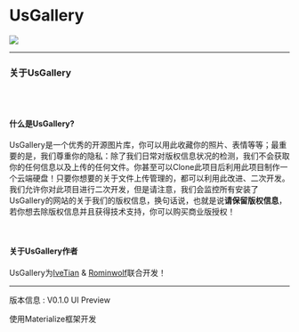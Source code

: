 <h1>UsGallery</h1>
<img src="https://img.shields.io/badge/license-GPLv3-blue.svg" />
<hr>
<h3>关于UsGallery</h3>
<br />
<br />
<h4>什么是UsGallery?</h4>
<p>UsGallery是一个优秀的开源图片库，你可以用此收藏你的照片、表情等等；最重要的是，我们尊重你的隐私：除了我们日常对版权信息状况的检测，我们不会获取你的任何信息以及上传的任何文件。你甚至可以Clone此项目后利用此项目制作一个云端硬盘！只要你想要的关于文件上传管理的，都可以利用此改进、二次开发。我们允许你对此项目进行二次开发，但是请注意，我们会监控所有安装了UsGallery的网站的关于我们的版权信息，换句话说，也就是说<b>请保留版权信息</b>，若你想去除版权信息并且获得技术支持，你可以购买商业版授权！</p>
<br />
<h4>关于UsGallery作者</h4>
<p>UsGallery为<a href="https://tianziheng.top" target="_black">IveTian</a> & <a href="https://hbrw.in" target="_black">Rominwolf</a>联合开发！
<hr>
<p>版本信息 : V0.1.0 UI Preview</p>
<p>使用Materialize框架开发</p>
